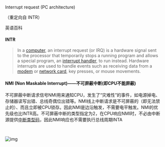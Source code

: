 Interrupt request (PC architecture) 

（重定向自 INTR）

英语百科

####  INTR

>   In a [computer](https://www.frdic.com/dicts/wiki/Computer.html), an interrupt request (or IRQ) is a hardware signal sent to the processor that temporarily stops a running program and allows a special program, an [interrupt handler](https://www.frdic.com/dicts/wiki/Interrupt_handler.html), to run instead. Hardware interrupts are used to handle events such as receiving data from a [modem](https://www.frdic.com/dicts/wiki/Modem.html) or [network card](https://www.frdic.com/dicts/wiki/Network_card.html), key presses, or mouse movements.

#### NMI (Non Maskable Interrupt)——不可屏蔽中断(即CPU不能屏蔽)

不可屏蔽中断请求信号NMI用来通知CPU，发生了“灾难性”的事件，如电源掉电、存储器读写出错、总线奇偶位出错等。NMI线上中断请求是不可屏蔽的（即无法禁止的）、而且立即被CPU锁存。因此NMI是边沿触发，不需要电平触发。NMI的优先级也比INTR高。不可屏蔽中断的类型指定为2，在CPU响应NMI时，不必由中断源提供[中断类型码](https://baike.baidu.com/item/中断类型码/10390216)，因此NMI响应也不需要执行总线周期INTA

​	

![img](https://img-blog.csdnimg.cn/20200421133554420.png?x-oss-process=image/watermark,type_ZmFuZ3poZW5naGVpdGk,shadow_10,text_aHR0cHM6Ly9ibG9nLmNzZG4ubmV0L3FxXzQyNjA0MTc2,size_16,color_FFFFFF,t_70)
